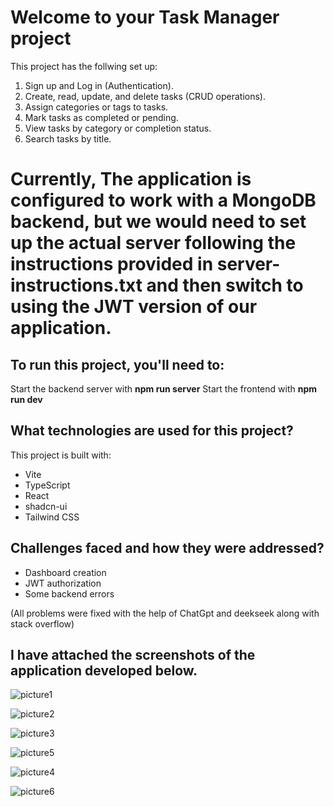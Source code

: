 # Welcome to your Task Manager project

This project has the follwing set up:

1. Sign up and Log in (Authentication).
2. Create, read, update, and delete tasks (CRUD operations).
3. Assign categories or tags to tasks.
4. Mark tasks as completed or pending.
5. View tasks by category or completion status.
6. Search tasks by title.


# Currently, The application is configured to work with a MongoDB backend, but we would need to set up the actual server following the instructions provided in server-instructions.txt and then switch to using the JWT version of our application.

## To run this project, you'll need to:

Start the backend server with **npm run server**
Start the frontend with **npm run dev**

## What technologies are used for this project?

This project is built with:

- Vite
- TypeScript
- React
- shadcn-ui
- Tailwind CSS

## Challenges faced and how they were addressed?

- Dashboard creation
- JWT authorization
- Some backend errors

(All problems were fixed with the help of ChatGpt and deekseek along with stack overflow)

## I have attached the screenshots of the application developed below.

![picture1](https://github.com/user-attachments/assets/81d2317c-16fd-48ef-a731-24a0642ef1ab)

![picture2](https://github.com/user-attachments/assets/f5d4b513-4ac2-4124-bbcb-4cdb975d8491)

![picture3](https://github.com/user-attachments/assets/a37f3673-a61d-4359-af93-b4082888f681)

![picture5](https://github.com/user-attachments/assets/7bbf4e1d-08a0-4d74-85b7-8897f9888475)

![picture4](https://github.com/user-attachments/assets/27264eee-9aa4-4189-8309-c3c848aee1bd)

![picture6](https://github.com/user-attachments/assets/4f73c3c1-0a17-4cc9-9520-be3d3ba19f05)


